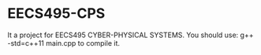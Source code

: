 # EECS495-CPS
It a project for EECS495 CYBER-PHYSICAL SYSTEMS. 
You should use:
  g++ -std=c++11 main.cpp
to compile it.
